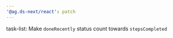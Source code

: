 ```yaml
---
'@ag.ds-next/react': patch
---
```


task-list: Make `doneRecently` status count towards `stepsCompleted`
